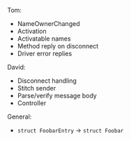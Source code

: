 Tom:
* NameOwnerChanged
* Activation
* Activatable names
* Method reply on disconnect
* Driver error replies

David:
* Disconnect handling
* Stitch sender
* Parse/verify message body
* Controller

General:
* `struct FoobarEntry` -> `struct Foobar`